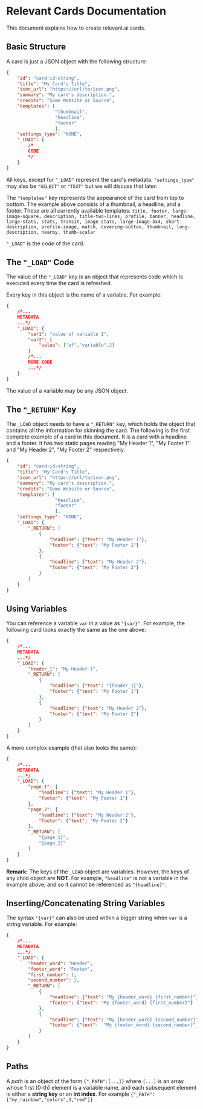 # Relevant Cards Documentation
This document explains how to create relevant.ai cards.

## Basic Structure

A card is just a JSON object with the following structure:

```json
{
    "id": "card-id-string",
    "title": "My Card's Title",
    "icon_url": "https://url/to/icon.png",
    "summary": "My card's description.",
    "credits": "Some Website or Source",
    "templates": [
                  "thumbnail",
                  "headline",
                  "footer"
                  ],
    "settings_type": "NONE",
    "_LOAD": {
        /*
        CODE
        */
    }
}
```

All keys, except for `"_LOAD"` represent the card's metadata. `"settings_type"` may also be `"SELECT"` or `"TEXT"` but we will discuss that later.

The `"templates"` key represents the appearance of the card from top to bottom. The example above consists of a thumbnail, a headline, and a footer. These are all currently available templates: `title, footer, large-image-square, description, title-two-lines, profile, banner, headline, large-stats, stats, transit, image-stats, large-image-3x4, short-description, profile-image, match, covering-button, thumbnail, long-description, nearby, thumb-scalar`

`"_LOAD"` is the *code* of the card.

## The `"_LOAD"` Code

The value of the `"_LOAD"` key is an object that represents code which is executed every time the card is refreshed.

Every key in this object is the name of a variable. For example:

```json
{
    /*...
    METADATA
    ...*/
    "_LOAD": {
        "var1": "value of variable 1",
        "var2": {
            "value": ["of","variable",2]
        }
        /*...
        MORE CODE
        ...*/
    }
}
```

The value of a variable may be any JSON object.

## The `"_RETURN"` Key

The `_LOAD` object needs to have a `"_RETURN"` key, which holds the object that contains all the information for skinning the card. The following is the first complete example of a card in this document. It is a card with a headline and a footer. It has two static pages reading "My Header 1", "My Footer 1" and "My Header 2", "My Footer 2" respectively.

```json
{
    "id": "card-id-string",
    "title": "My Card's Title",
    "icon_url": "https://url/to/icon.png",
    "summary": "My card's description.",
    "credits": "Some Website or Source",
    "templates": [
                  "headline",
                  "footer"
                  ],
    "settings_type": "NONE",
    "_LOAD": {
        "_RETURN": [
            {
                "headline": {"text": "My Header 1"},
                "footer": {"text": "My Footer 1"}
            },
            {
                "headline": {"text": "My Header 2"},
                "footer": {"text": "My Footer 2"}
            }
        ]
    }
}
```

## Using Variables

You can reference a variable `var` in a value as `"{var}"`. For example, the following card looks exactly the same as the one above:

```json
{
    /*...
    METADATA
    ...*/
    "_LOAD": {
        "header_1": "My Header 1",
        "_RETURN": [
            {
                "headline": {"text": "{header_1}"},
                "footer": {"text": "My Footer 1"}
            },
            {
                "headline": {"text": "My Header 2"},
                "footer": {"text": "My Footer 2"}
            }
        ]
    }
}
```

A more complex example (that also looks the same):

```json
{
    /*...
    METADATA
    ...*/
    "_LOAD": {
        "page_1": {
            "headline": {"text": "My Header 1"},
            "footer": {"text": "My Footer 1"}
        },
        "page_2": {
            "headline": {"text": "My Header 2"},
            "footer": {"text": "My Footer 2"}
        },
        "_RETURN": [
            "{page_1}",
            "{page_2}"
        ]
    }
}
```

**Remark:** The keys of the `_LOAD` object are variables. However, the keys of any child object are **NOT**. For example, `"headline"` is not a variable in the example above, and so it cannot be referenced as `"{headline}"`.

## Inserting/Concatenating String Variables

The syntax `"{var}"` can also be used within a bigger string when `var` is a string variable. For example:

```json
{
    /*...
    METADATA
    ...*/
    "_LOAD": {
        "header_word": "Header",
        "footer_word": "Footer",
        "first_number": 1,
        "second_number": 2,
        "_RETURN": [
            {
                "headline": {"text": "My {header_word} {first_number}"},
                "footer": {"text": "My {footer_word} {first_number}"}
            },
            {
                "headline": {"text": "My {header_word} {second_number}"},
                "footer": {"text":  "My {footer_word} {second_number}"}
            }
        ]
    }
}
```

## Paths

A *path* is an object of the form `{"_PATH":[...]}` where `[...]` is an array whose first (0-th) element is a variable name, and each subsequent element is either a **string key** or an **int index**. For example `{"_PATH":["my_rainbow","colors",3,"red"]}`

